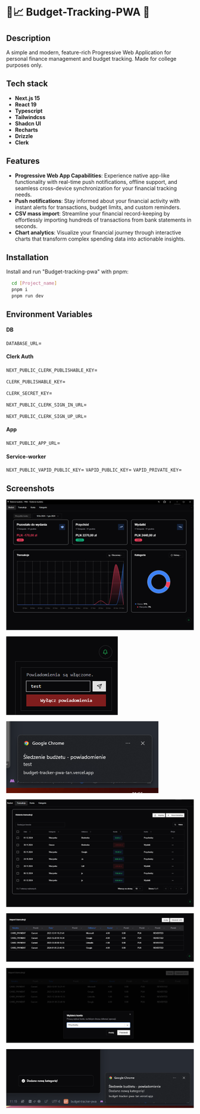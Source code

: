 
# 📲📈 Budget-Tracking-PWA 🏦

## Description
A simple and modern, feature-rich Progressive Web Application for personal finance management and budget tracking. Made for college purposes only.

## Tech stack

- **Next.js 15**
- **React 19**
- **Typescript**
- **Tailwindcss**
- **Shadcn UI**
- **Recharts**
- **Drizzle**
- **Clerk**

## Features

- **Progressive Web App Capabilities**: Experience native app-like functionality with real-time push notifications, offline support, and seamless cross-device synchronization for your financial tracking needs.
- **Push notifications**: Stay informed about your financial activity with instant alerts for transactions, budget limits, and custom reminders.
- **CSV mass import**: Streamline your financial record-keeping by effortlessly importing hundreds of transactions from bank statements in seconds.
- **Chart analytics**:  Visualize your financial journey through interactive charts that transform complex spending data into actionable insights.

## Installation

Install and run "Budget-tracking-pwa" with pnpm:

```bash
  cd [Project_name]
  pnpm i
  pnpm run dev
```

## Environment Variables

#### DB
`DATABASE_URL`=

#### Clerk Auth
`NEXT_PUBLIC_CLERK_PUBLISHABLE_KEY`=

`CLERK_PUBLISHABLE_KEY`=

`CLERK_SECRET_KEY`=

`NEXT_PUBLIC_CLERK_SIGN_IN_URL`=

`NEXT_PUBLIC_CLERK_SIGN_UP_URL`=

#### App
`NEXT_PUBLIC_APP_URL`=

#### Service-worker
`NEXT_PUBLIC_VAPID_PUBLIC_KEY`=
`VAPID_PUBLIC_KEY`=
`VAPID_PRIVATE_KEY`=



## Screenshots

![App Screenshot](https://raw.githubusercontent.com/RiP3rQ/Budget-tracking-pwa/refs/heads/main/public/screenshots/1.png?token=GHSAT0AAAAAACX5KLDEJ3NFC7ZSPJABFYWEZ2M4QCA)

![App Screenshot](https://raw.githubusercontent.com/RiP3rQ/Budget-tracking-pwa/refs/heads/main/public/screenshots/2.png?token=GHSAT0AAAAAACX5KLDFQQBRLHE25D4JC6RQZ2M4Q4Q)

![App Screenshot](https://raw.githubusercontent.com/RiP3rQ/Budget-tracking-pwa/refs/heads/main/public/screenshots/3.png?token=GHSAT0AAAAAACX5KLDFIWZNFDDSCUJUY6OEZ2M4Q5Q)

![App Screenshot](https://raw.githubusercontent.com/RiP3rQ/Budget-tracking-pwa/refs/heads/main/public/screenshots/4.png?token=GHSAT0AAAAAACX5KLDERT6NAMSVMGLUZA4UZ2M4Q6Q)

![App Screenshot](https://raw.githubusercontent.com/RiP3rQ/Budget-tracking-pwa/refs/heads/main/public/screenshots/5.png?token=GHSAT0AAAAAACX5KLDF2RSEX4IQGXLJYCPKZ2M4Q7Q)

![App Screenshot](https://raw.githubusercontent.com/RiP3rQ/Budget-tracking-pwa/refs/heads/main/public/screenshots/6.png?token=GHSAT0AAAAAACX5KLDF367AO5CF3IX2VQIQZ2M4RBA)

![App Screenshot](https://raw.githubusercontent.com/RiP3rQ/Budget-tracking-pwa/refs/heads/main/public/screenshots/7.png?token=GHSAT0AAAAAACX5KLDF7OLIP3A2YPJ7MSO4Z2M4RCA)
